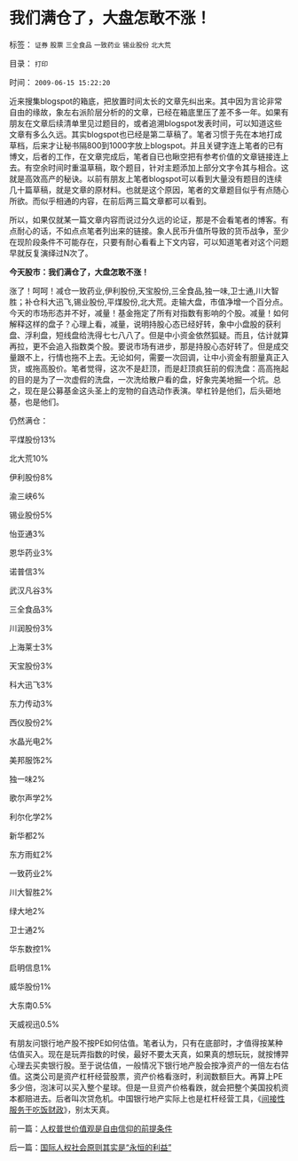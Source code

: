 # 我们满仓了，大盘怎敢不涨！

标签： `证券` `股票` `三全食品` `一致药业` `锡业股份` `北大荒` 

目录： `打印`

时间： `2009-06-15 15:22:20`

近来搜集blogspot的箱底，把放置时间太长的文章先纠出来。其中因为言论非常自由的缘故，象左右派阶层分析的的文章，已经在箱底里压了差不多一年。如果有朋友在文章后续清单里见过题目的，或者追溯blogspot发表时间，可以知道这些文章有多么久远。其实blogspot也已经是第二草稿了。笔者习惯于先在本地打成草档，后来才让秘书隔800到1000字放上blogspot。并且关键字连上笔者的已有博文，后者的工作，在文章完成后，笔者自已也瞅空把有参考价值的文章链接连上去。有空余时间时重温草稿，取个题目，针对主题添加上部分文字令其与相合。这就是高效高产的秘诀。以前有朋友上笔者blogspot可以看到大量没有题目的连续几十篇草稿，就是文章的原材料。也就是这个原因，笔者的文章题目似乎有点随心所欲。而似乎相通的内容，在前后两三篇文章都可以看到。

所以，如果仅就某一篇文章内容而说过分久远的论证，那是不会看笔者的博客。有点耐心的话，不如点点笔者列出来的链接。象人民币升值所导致的货币战争，至少在现阶段条件不可能存在，只要有耐心看看上下文内容，可以知道笔者对这个问题早就反复演绎过N次了。

**今天股市：我们满仓了，大盘怎敢不涨！**

涨了！呵呵！减仓一致药业,伊利股份,天宝股份,三全食品,独一味,卫士通,川大智胜；补仓科大迅飞,锡业股份,平煤股份,北大荒。走输大盘，市值净增一个百分点。今天的市场形态并不好，减量！基金拖定了所有对指数有影响的个股。减量！如何解释这样的盘子？心理上看，减量，说明持股心态已经好转，象中小盘股的获利盘、浮利盘，短线盘给洗得七七八八了。但是中小资金依然狐疑。而且，估计就算再拉，更不会追入指数类个股。要说市场有进步，那是持股心态好转了。但是成交量跟不上，行情也拖不上去。无论如何，需要一次回调，让中小资金有胆量真正入货，或拖高股价。笔者觉得，这次不是赶顶，而是赶顶疯狂前的假洗盘：高高拖起的目的是为了一次虚假的洗盘，一次洗给散户看的盘，好象完美地掘一个坑。总之，现在是公募基金这头圣上的宠物的自选动作表演。举杠铃是他们，后头砸地基，也是他们。

仍然满仓：

平煤股份13%

北大荒10%

伊利股份8%

渝三峡6%

锡业股份5%

怡亚通3%

恩华药业3%

诺普信3%

武汉凡谷3%

三全食品3%

川润股份3%

上海莱士3%

天宝股份3%

科大迅飞3%

东力传动3%

西仪股份2%

水晶光电2%

美邦服饰2%

独一味2%

歌尔声学2%

利尔化学2%

新华都2%

东方雨虹2%

一致药业2%

川大智胜2%

绿大地2%

卫士通2%

华东数控1%

启明信息1%

威华股份1%

大东南0.5%

天威视迅0.5%

有朋友问银行地产股不按PE如何估值。笔者认为，只有在底部时，才值得按某种估值买入。现在是玩弄指数的时侯，最好不要太天真，如果真的想玩玩，就按博羿心理去买卖银行股。至于说估值，一般情况下银行地产股会按净资产的一倍左右估值。这类公司是资产杠杆经营股票，资产价格看涨时，利润数额巨大。再算上PE多少倍，泡沫可以买入整个星球。但是一旦资产价格看跌，就会把整个美国投机资本都赔进去。后者叫次贷危机。中国银行地产实际上也是杠杆经营工具，《[间接性服务于吃饭财政](../../../2009/4/24/费雪教条和凯恩斯主义.md)》，别太天真。



前一篇：[人权普世价值观是自由信仰的前提条件](../../../2009/6/14/人权普世价值观是自由信仰的前提条件.md)

后一篇：[国际人权社会原则其实是“永恒的利益”](../../../2009/6/15/国际人权社会原则其实是“永恒的利益”.md)